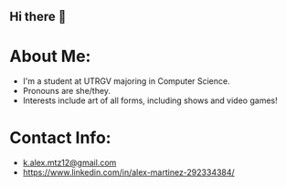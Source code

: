 ## Hi there 👋

# About Me:
- I'm a student at UTRGV majoring in Computer Science.
- Pronouns are she/they.
- Interests include art of all forms, including shows and video games!
# Contact Info:
- k.alex.mtz12@gmail.com
- https://www.linkedin.com/in/alex-martinez-292334384/
<!--
**Combeevee/Combeevee** is a ✨ _special_ ✨ repository because its `README.md` (this file) appears on your GitHub profile.

Here are some ideas to get you started:

- 🔭 I’m currently working on ...
- 🌱 I’m currently learning ...
- 👯 I’m looking to collaborate on ...
- 🤔 I’m looking for help with ...
- 💬 Ask me about ...
- 📫 How to reach me: ...
- 😄 Pronouns: ...
- ⚡ Fun fact: ...
-->
